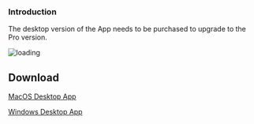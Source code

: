 ### Introduction

The desktop version of the App needs to be purchased to upgrade to the Pro version.

![loading](https://cdn.jsdelivr.net/gh/saber2pr/MyWeb@master/resource/image/todolist-pro.webp)

## Download

[MacOS Desktop App](https://github.com/Saber2pr/vsc-ext-todolist/releases)

[Windows Desktop App](https://github.com/Saber2pr/vsc-ext-todolist/releases)